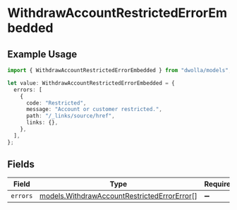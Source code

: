 # WithdrawAccountRestrictedErrorEmbedded

## Example Usage

```typescript
import { WithdrawAccountRestrictedErrorEmbedded } from "dwolla/models";

let value: WithdrawAccountRestrictedErrorEmbedded = {
  errors: [
    {
      code: "Restricted",
      message: "Account or customer restricted.",
      path: "/_links/source/href",
      links: {},
    },
  ],
};
```

## Fields

| Field                                                                                            | Type                                                                                             | Required                                                                                         | Description                                                                                      |
| ------------------------------------------------------------------------------------------------ | ------------------------------------------------------------------------------------------------ | ------------------------------------------------------------------------------------------------ | ------------------------------------------------------------------------------------------------ |
| `errors`                                                                                         | [models.WithdrawAccountRestrictedErrorError](../models/withdrawaccountrestrictederrorerror.md)[] | :heavy_minus_sign:                                                                               | N/A                                                                                              |
